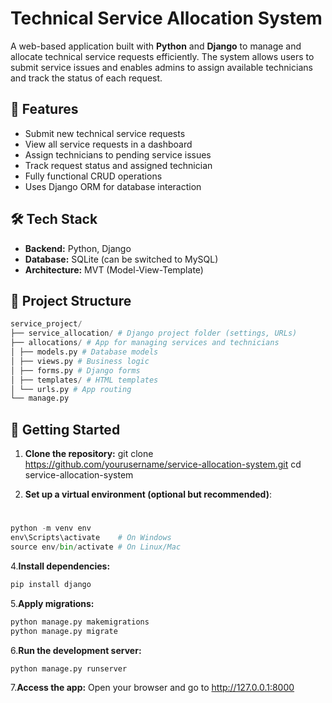 # Technical Service Allocation System

A web-based application built with **Python** and **Django** to manage and allocate technical service requests efficiently. The system allows users to submit service issues and enables admins to assign available technicians and track the status of each request.

## 🔧 Features

- Submit new technical service requests
- View all service requests in a dashboard
- Assign technicians to pending service issues
- Track request status and assigned technician
- Fully functional CRUD operations
- Uses Django ORM for database interaction

## 🛠️ Tech Stack

- **Backend:** Python, Django
- **Database:** SQLite (can be switched to MySQL)
- **Architecture:** MVT (Model-View-Template)

## 📁 Project Structure
```python
service_project/
├── service_allocation/ # Django project folder (settings, URLs)
├── allocations/ # App for managing services and technicians
│ ├── models.py # Database models
│ ├── views.py # Business logic
│ ├── forms.py # Django forms
│ ├── templates/ # HTML templates
│ └── urls.py # App routing
└── manage.py
```



## 🚀 Getting Started

1. **Clone the repository:**
   git clone https://github.com/yourusername/service-allocation-system.git
   cd service-allocation-system

   
3. **Set up a virtual environment (optional but recommended)**:

#
```python
python -m venv env
env\Scripts\activate    # On Windows
source env/bin/activate # On Linux/Mac
```
4.**Install dependencies:**
```python
pip install django
```
5.**Apply migrations:**
```python
python manage.py makemigrations
python manage.py migrate
```

6.**Run the development server:**
```python
python manage.py runserver
```

7.**Access the app:**
Open your browser and go to http://127.0.0.1:8000

